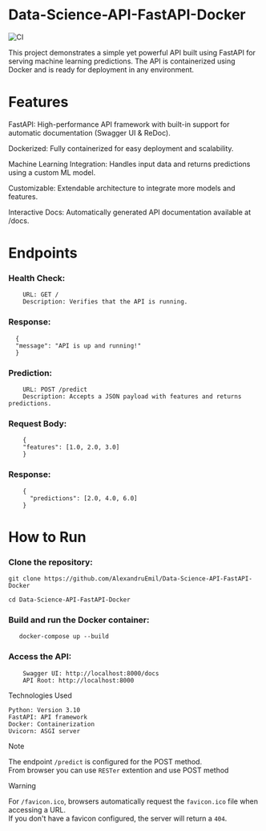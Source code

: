 # Data-Science-API-FastAPI-Docker
![CI](https://github.com/Imandar249/TD-CI-DS-API-FastAPI-Docker/actions/workflows/ci.yml/badge.svg)

This project demonstrates a simple yet powerful API built using FastAPI for serving machine learning predictions. The API is containerized using Docker and is ready for deployment in any environment.

# Features

   FastAPI: High-performance API framework with built-in support for automatic documentation (Swagger UI & ReDoc).

   Dockerized: Fully containerized for easy deployment and scalability.

   Machine Learning Integration: Handles input data and returns predictions using a custom ML model.

   Customizable: Extendable  architecture to integrate more models and features.

   Interactive Docs: Automatically generated API documentation available at /docs.


# Endpoints

  ### Health Check:

        URL: GET /
        Description: Verifies that the API is running.

  ### Response:
      {
      "message": "API is up and running!"
      }

  ### Prediction:
        URL: POST /predict
        Description: Accepts a JSON payload with features and returns predictions.

 ### Request Body:
        {
        "features": [1.0, 2.0, 3.0]
        }

### Response:

        {
          "predictions": [2.0, 4.0, 6.0]
        }

# How to Run

### Clone the repository:
```
git clone https://github.com/AlexandruEmil/Data-Science-API-FastAPI-Docker
```
```
cd Data-Science-API-FastAPI-Docker
```
### Build and run the Docker container:
```
   docker-compose up --build
```
### Access the API:

        Swagger UI: http://localhost:8000/docs
        API Root: http://localhost:8000

Technologies Used

    Python: Version 3.10
    FastAPI: API framework
    Docker: Containerization
    Uvicorn: ASGI server

> [!NOTE]
> The endpoint ```/predict``` is configured for the POST method. \
> From browser you can use ```RESTer``` extention and use POST method

> [!WARNING]
>For ```/favicon.ico```, browsers automatically request the ```favicon.ico``` file when accessing a URL.\
> If you don't have a favicon configured, the server will return a ```404```.




